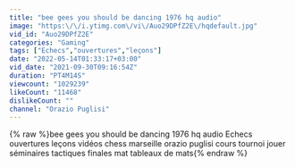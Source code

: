 ```yaml
---
title: "bee gees you should be dancing 1976 hq audio"
image: "https:\/\/i.ytimg.com\/vi\/Auo29DPfZ2E\/hqdefault.jpg"
vid_id: "Auo29DPfZ2E"
categories: "Gaming"
tags: ["Echecs","ouvertures","leçons"]
date: "2022-05-14T01:33:17+03:00"
vid_date: "2021-09-30T09:16:54Z"
duration: "PT4M14S"
viewcount: "1029239"
likeCount: "11468"
dislikeCount: ""
channel: "Orazio Puglisi"
---
```

{% raw %}bee gees you should be dancing 1976 hq audio Echecs ouvertures leçons vidéos chess marseille orazio puglisi cours tournoi jouer séminaires tactiques finales mat tableaux de mats{% endraw %}
